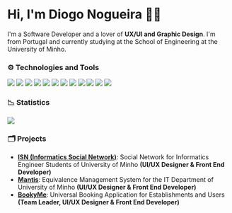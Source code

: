 # Hi, I'm Diogo Nogueira 👋🏻

I'm a Software Developer and a lover of **UX/UI and Graphic Design**. I'm from Portugal and currently studying at the School of Engineering at the University of Minho.

### :gear: Technologies and Tools

![](https://img.shields.io/badge/OS-Windows-informational?style=flat&logo=Windows&logoColor=white&color=0078D6) ![](https://img.shields.io/badge/Editor-Visual_Studio_Code-informational?style=flat&logo=visual-studio-code&logoColor=white&color=007ACC) ![](https://img.shields.io/badge/Tool-Adobe_Photoshop-informational?style=flat&logo=adobe-photoshop&logoColor=white&color=31A8FF) ![](https://img.shields.io/badge/Tool-Adobe_XD-informational?style=flat&logo=adobe-xd&logoColor=white&color=FF26BE) ![](https://img.shields.io/badge/Code-JavaScript-informational?style=flat&logo=javascript&logoColor=white&color=F7DF1E) ![](https://img.shields.io/badge/Code-Vue.js-informational?style=flat&logo=vue.js&logoColor=white&color=4FC08D) ![](https://img.shields.io/badge/Code-Vuetify-informational?style=flat&logo=vuetify&logoColor=white&color=1867C0) ![](https://img.shields.io/badge/Code-Python-informational?style=flat&logo=python&logoColor=white&color=3776AB) ![](https://img.shields.io/badge/Database-Oracle-informational?style=flat&logo=oracle&logoColor=white&color=F80000) ![](https://img.shields.io/badge/Database-MySQL-informational?style=flat&logo=mysql&logoColor=white&color=4479A1) ![](https://img.shields.io/badge/Database-MongoDB-informational?style=flat&logo=mongodb&logoColor=white&color=47A248) ![](https://img.shields.io/badge/Database-Neo4J-informational?style=flat&logo=neo4j&logoColor=white&color=008CC1)


### :chart_with_downwards_trend: Statistics
![](https://github-readme-stats.vercel.app/api?username=diogoesnog&show_icons=true&theme=graywhite)


### :card_index_dividers: Projects

- **[ISN (Informatics Social Network)](https://github.com/diogoesnog/ISN)**: Social Network for Informatics Engineer Students of University of Minho **(UI/UX Designer & Front End Developer)**
- **[Mantis](https://github.com/diogoesnog/Mantis)**: Equivalence Management System for the IT Department of University of Minho **(UI/UX Designer & Front End Developer)**
- **[BookyMe](https://github.com/diogoesnog/BookyMe)**: Universal Booking Application for Establishments and Users **(Team Leader, UI/UX Designer & Front End Developer)**

